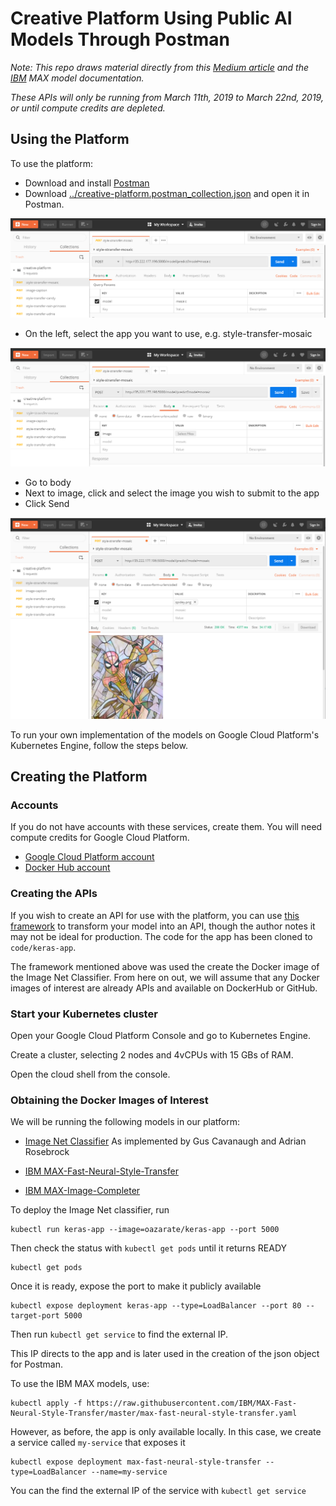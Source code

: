 # Creative Platform Using Public AI Models Through Postman

_Note: This repo draws material directly from this [Medium article](https://medium.com/analytics-vidhya/deploy-your-first-deep-learning-model-on-kubernetes-with-python-keras-flask-and-docker-575dc07d9e76) and the [IBM](https://github.com/IBM) MAX model documentation._

_These APIs will only be running from March 11th, 2019 to March 22nd, 2019, or until compute credits are depleted._

## Using the Platform

To use the platform:

* Download and install [Postman](https://www.getpostman.com/)
* Download [../creative-platform.postman_collection.json](creative-platform.postman_collection.json) and open it in Postman.

![Instructions-1](images/instructions-1.PNG?raw=true)

* On the left, select the app you want to use, e.g. style-transfer-mosaic

![Instructions-2](images/instructions-2.PNG?raw=true)

* Go to body
* Next to image, click and select the image you wish to submit to the app
* Click Send

![Instructions-3](images/instructions-3.PNG?raw=true)

To run your own implementation of the models on Google Cloud Platform's Kubernetes Engine, follow the steps below.

## Creating the Platform

### Accounts

If you do not have accounts with these services, create them. You will need compute credits for Google Cloud Platform.

* [Google Cloud Platform account](https://cloud.google.com/)
* [Docker Hub account](https://hub.docker.com/)

### Creating the APIs

If you wish to create an API for use with the platform, you can use [this framework](https://medium.com/analytics-vidhya/deploy-your-first-deep-learning-model-on-kubernetes-with-python-keras-flask-and-docker-575dc07d9e76) to transform your model into an API, though the author notes it may not be ideal for production. The code for the app has been cloned to `code/keras-app`.

The framework mentioned above was used the create the Docker image of the Image Net Classifier.
From here on out, we will assume that any Docker images of interest are already APIs and available on DockerHub or GitHub.

### Start your Kubernetes cluster

Open your Google Cloud Platform Console and go to Kubernetes Engine.

Create a cluster, selecting 2 nodes and 4vCPUs with 15 GBs of RAM.

Open the cloud shell from the console.

### Obtaining the Docker Images of Interest

We will be running the following models in our platform:

* [Image Net Classifier](https://medium.com/analytics-vidhya/deploy-your-first-deep-learning-model-on-kubernetes-with-python-keras-flask-and-docker-575dc07d9e76) As implemented by Gus Cavanaugh and Adrian Rosebrock

* [IBM MAX-Fast-Neural-Style-Transfer](https://github.com/IBM/MAX-Fast-Neural-Style-Transfer)

* [IBM MAX-Image-Completer](https://github.com/IBM/MAX-Image-Completer)

To deploy the Image Net classifier, run

```
kubectl run keras-app --image=oazarate/keras-app --port 5000
```

Then check the status with `kubectl get pods` until it returns READY

```
kubectl get pods
```

Once it is ready, expose the port to make it publicly available

```
kubectl expose deployment keras-app --type=LoadBalancer --port 80 --target-port 5000
```

Then run `kubectl get service` to find the external IP.

This IP directs to the app and is later used in the creation of the json object for Postman.

To use the IBM MAX models, use:

```
kubectl apply -f https://raw.githubusercontent.com/IBM/MAX-Fast-Neural-Style-Transfer/master/max-fast-neural-style-transfer.yaml

```

However, as before, the app is only available locally. In this case, we create a service called `my-service` that exposes it

```
kubectl expose deployment max-fast-neural-style-transfer --type=LoadBalancer --name=my-service
```

You can the find the external IP of the service with `kubectl get service`
